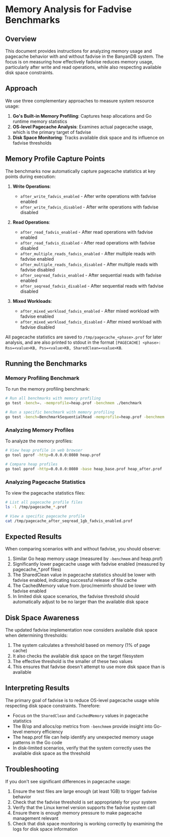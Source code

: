 # Memory Analysis for Fadvise Benchmarks

## Overview

This document provides instructions for analyzing memory usage and pagecache behavior with and without fadvise in the BanyanDB system. The focus is on measuring how effectively fadvise reduces memory usage, particularly after write and read operations, while also respecting available disk space constraints.

## Approach

We use three complementary approaches to measure system resource usage:

1. **Go's Built-in Memory Profiling**: Captures heap allocations and Go runtime memory statistics
2. **OS-level Pagecache Analysis**: Examines actual pagecache usage, which is the primary target of fadvise
3. **Disk Space Monitoring**: Tracks available disk space and its influence on fadvise thresholds

## Memory Profile Capture Points

The benchmarks now automatically capture pagecache statistics at key points during execution:

1. **Write Operations**:
   - `after_write_fadvis_enabled` - After write operations with fadvise enabled
   - `after_write_fadvis_disabled` - After write operations with fadvise disabled

2. **Read Operations**:
   - `after_read_fadvis_enabled` - After read operations with fadvise enabled
   - `after_read_fadvis_disabled` - After read operations with fadvise disabled
   - `after_multiple_reads_fadvis_enabled` - After multiple reads with fadvise enabled
   - `after_multiple_reads_fadvis_disabled` - After multiple reads with fadvise disabled
   - `after_seqread_fadvis_enabled` - After sequential reads with fadvise enabled
   - `after_seqread_fadvis_disabled` - After sequential reads with fadvise disabled

3. **Mixed Workloads**:
   - `after_mixed_workload_fadvis_enabled` - After mixed workload with fadvise enabled
   - `after_mixed_workload_fadvis_disabled` - After mixed workload with fadvise disabled

All pagecache statistics are saved to `/tmp/pagecache_<phase>.prof` for later analysis, and are also printed to stdout in the format `[PAGECACHE] <phase>: Rss=<value>KB, Pss=<value>KB, SharedClean=<value>KB`.

## Running the Benchmarks

### Memory Profiling Benchmark

To run the memory profiling benchmark:

```bash
# Run all benchmarks with memory profiling
go test -bench=. -memprofile=heap.prof -benchmem ./benchmark

# Run a specific benchmark with memory profiling
go test -bench=BenchmarkSequentialRead -memprofile=heap.prof -benchmem ./benchmark
```

### Analyzing Memory Profiles

To analyze the memory profiles:

```bash
# View heap profile in web browser
go tool pprof -http=0.0.0.0:8080 heap.prof

# Compare heap profiles
go tool pprof -http=0.0.0.0:8080 -base heap_base.prof heap_after.prof
```

### Analyzing Pagecache Statistics

To view the pagecache statistics files:

```bash
# List all pagecache profile files
ls -l /tmp/pagecache_*.prof

# View a specific pagecache profile
cat /tmp/pagecache_after_seqread_1gb_fadvis_enabled.prof
```

## Expected Results

When comparing scenarios with and without fadvise, you should observe:

1. Similar Go heap memory usage (measured by `-benchmem` and heap.prof)
2. Significantly lower pagecache usage with fadvise enabled (measured by pagecache_*.prof files)
3. The SharedClean value in pagecache statistics should be lower with fadvise enabled, indicating successful release of file cache
4. The CachedMemory value from /proc/meminfo should be lower with fadvise enabled
5. In limited disk space scenarios, the fadvise threshold should automatically adjust to be no larger than the available disk space

## Disk Space Awareness

The updated fadvise implementation now considers available disk space when determining thresholds:

1. The system calculates a threshold based on memory (1% of page cache)
2. It also checks the available disk space on the target filesystem
3. The effective threshold is the smaller of these two values
4. This ensures that fadvise doesn't attempt to use more disk space than is available

## Interpreting Results

The primary goal of fadvise is to reduce OS-level pagecache usage while respecting disk space constraints. Therefore:

- Focus on the `SharedClean` and `CachedMemory` values in pagecache statistics
- The B/op and allocs/op metrics from `-benchmem` provide insight into Go-level memory efficiency
- The heap.prof file can help identify any unexpected memory usage patterns in the Go code
- In disk-limited scenarios, verify that the system correctly uses the available disk space as the threshold

## Troubleshooting

If you don't see significant differences in pagecache usage:

1. Ensure the test files are large enough (at least 1GB) to trigger fadvise behavior
2. Check that the fadvise threshold is set appropriately for your system
3. Verify that the Linux kernel version supports the fadvise system call
4. Ensure there is enough memory pressure to make pagecache management relevant
5. Check that disk space monitoring is working correctly by examining the logs for disk space information
